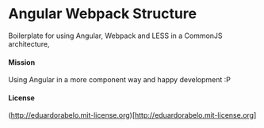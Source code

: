 # Angular Webpack Structure

Boilerplate for using Angular, Webpack and LESS in a CommonJS architecture,

#### Mission

Using Angular in a more component way and happy development :P


#### License

(http://eduardorabelo.mit-license.org)[http://eduardorabelo.mit-license.org]
